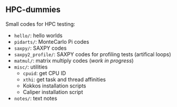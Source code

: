 ## HPC-dummies

Small codes for HPC testing:

* `hello/`: hello worlds
* `pidarts/`: MonteCarlo Pi codes
* `saxpy/`: SAXPY codes
* `saxpy2_profile/`: SAXPY codes for profiling tests (artifical loops)
* `matmul/`: matrix multiply codes (*work in progress*)
* `misc/`: utilities
  * `cpuid`: get CPU ID
  * `xthi`: get task and thread affinities
  * Kokkos installation scripts
  * Caliper installation script
* `notes/`: text notes
